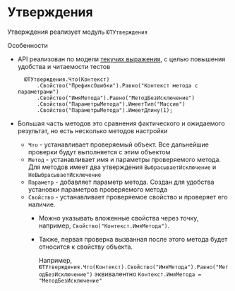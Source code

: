 # Утверждения

Утверждения реализует модуль `ЮТУтверждения`

Особенности

* API реализован по модели [текучих выражения](https://ru.wikipedia.org/wiki/Fluent_interface), с целью повышения удобства и читаемости тестов
  
  ```bsl
    ЮТУтверждения.Что(Контекст)
        .Свойство("ПрефиксОшибки").Равно("Контекст метода с параметрами")
        .Свойство("ИмяМетода").Равно("МетодБезИсключение")
        .Свойство("ПараметрыМетода").ИмеетТип("Массив")
        .Свойство("ПараметрыМетода").ИмеетДлину(1);
  ```

* Большая часть методов это сравнения фактического и ожидаемого результат, но есть несколько методов настройки
  * `Что` - устанавливает проверяемый объект. Все дальнейшие проверки будут выполняется с этим объектом
  * `Метод` - устанавливает имя и параметры проверяемого метода. Для методов имеет два утверждения `ВыбрасываетИсключение` и `НеВыбрасываетИсключение`
  * `Параметр` - добавляет параметр метода. Создан для удобства установки параметров проверяемого метода
  * `Свойство` - устанавливает проверяемое свойство и проверяет его наличие.
    * Можно указывать вложенные свойства через точку, например, `Свойство("Контекст.ИмяМетода")`.
    * Также, первая проверка вызванная после этого метода будет относится к свойству объекта.

      Например, `ЮТУтверждения.Что(Контекст).Свойство("ИмяМетода").Равно("МетодБезИсключение")` эквивалентно `Контекст.ИмяМетода = "МетодБезИсключение"`
